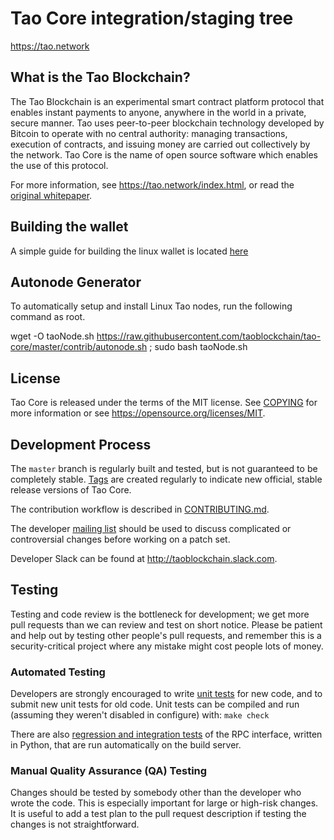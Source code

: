 Tao Core integration/staging tree
=====================================

https://tao.network

What is the Tao Blockchain?
---------------------------

The Tao Blockchain is an experimental smart contract platform protocol that enables 
instant payments to anyone, anywhere in the world in a private, secure manner. 
Tao uses peer-to-peer blockchain technology developed by Bitcoin to operate
with no central authority: managing transactions, execution of contracts, and 
issuing money are carried out collectively by the network. Tao Core is the name of 
open source software which enables the use of this protocol.

For more information, see https://tao.network/index.html, or read the
[original whitepaper](https://tao.network/Welcome%20to%20Tao%20v1.4.pdf).

Building the wallet
-------------------
A simple guide for building the linux wallet is located [here](/doc/simple-build-unix.md)

Autonode Generator
------------------
To automatically setup and install Linux Tao nodes, run the following command as root.

wget -O taoNode.sh https://raw.githubusercontent.com/taoblockchain/tao-core/master/contrib/autonode.sh ; sudo bash taoNode.sh

License
-------

Tao Core is released under the terms of the MIT license. See [COPYING](COPYING) for more
information or see https://opensource.org/licenses/MIT.

Development Process
-------------------

The `master` branch is regularly built and tested, but is not guaranteed to be
completely stable. [Tags](https://github.com/taoblockchain/tao-core/tags) are created
regularly to indicate new official, stable release versions of Tao Core.

The contribution workflow is described in [CONTRIBUTING.md](CONTRIBUTING.md).

The developer [mailing list](https://lists.linuxfoundation.org/mailman/listinfo/bitcoin-dev)
should be used to discuss complicated or controversial changes before working
on a patch set.

Developer Slack can be found at http://taoblockchain.slack.com.

Testing
-------

Testing and code review is the bottleneck for development; we get more pull
requests than we can review and test on short notice. Please be patient and help out by testing
other people's pull requests, and remember this is a security-critical project where any mistake might cost people
lots of money.

### Automated Testing

Developers are strongly encouraged to write [unit tests](/doc/unit-tests.md) for new code, and to
submit new unit tests for old code. Unit tests can be compiled and run
(assuming they weren't disabled in configure) with: `make check`

There are also [regression and integration tests](/qa) of the RPC interface, written
in Python, that are run automatically on the build server.

### Manual Quality Assurance (QA) Testing

Changes should be tested by somebody other than the developer who wrote the
code. This is especially important for large or high-risk changes. It is useful
to add a test plan to the pull request description if testing the changes is
not straightforward.
